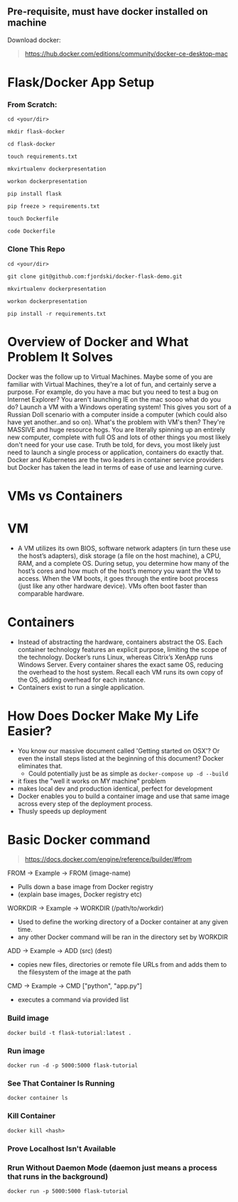 ## Pre-requisite, must have docker installed on machine

Download docker:
> https://hub.docker.com/editions/community/docker-ce-desktop-mac

# Flask/Docker App Setup
### From Scratch:
`cd <your/dir>`

`mkdir flask-docker`

`cd flask-docker`

`touch requirements.txt`

`mkvirtualenv dockerpresentation`

`workon dockerpresentation`

`pip install flask`

`pip freeze > requirements.txt`

`touch Dockerfile`

`code Dockerfile`
### Clone This Repo
`cd <your/dir>`

`git clone git@github.com:fjordski/docker-flask-demo.git`

`mkvirtualenv dockerpresentation`

`workon dockerpresentation`

`pip install -r requirements.txt`

# Overview of Docker and What Problem It Solves
Docker was the follow up to Virtual Machines. Maybe some of you are familiar with Virtual Machines, they're a lot of fun, and certainly serve a purpose.
For example, do you have a mac but you need to test a bug on Internet Explorer? You aren't launching IE on the mac soooo what do you do? Launch a VM with
a Windows operating system! This gives you sort of a Russian Doll scenario with a computer inside a computer (which could also have yet another..and so on).
What's the problem with VM's then? They're MASSIVE and huge resource hogs. You are literally spinning up an entirely new computer, complete with full OS and
lots of other things you most likely don't need for your use case. Truth be told, for devs, you most likely just need to launch a single process or application, containers do exactly that. Docker and Kubernetes are the two leaders in container service providers but Docker has taken the
lead in terms of ease of use and learning curve.


# VMs vs Containers
# VM
- A VM utilizes its own BIOS, software network adapters (in turn these use the host’s adapters),
disk storage (a file on the host machine), a CPU, RAM, and a complete OS. During setup, you determine
how many of the host’s cores and how much of the host’s memory you want the VM to access. When the VM boots,
it goes through the entire boot process (just like any other hardware device). VMs often boot faster
than comparable hardware.


# Containers
- Instead of abstracting the hardware, containers abstract the OS. Each container technology features an explicit purpose, limiting the scope of the technology. Docker’s runs Linux, whereas Citrix’s XenApp runs Windows Server. Every container shares the exact same OS, reducing the overhead to the host system. Recall each VM runs its own copy of the OS, adding overhead for each instance.
- Containers exist to run a single application.


# How Does Docker Make My Life Easier?
- You know our massive document called 'Getting started on OSX'? Or even the install steps listed at the beginning of this document? Docker eliminates that.
  - Could potentially just be as simple as `docker-compose up -d --build`
- it fixes the "well it works on MY machine" problem
- makes local dev and production identical, perfect for development
- Docker enables you to build a container image and use that same image
across every step of the deployment process.
- Thusly speeds up deployment


# Basic Docker command
> https://docs.docker.com/engine/reference/builder/#from

FROM -> Example -> FROM (image-name)
- Pulls down a base image from Docker registry
- (explain base images, Docker registry etc)

WORKDIR -> Example -> WORKDIR (/path/to/workdir)
- Used to define the working directory of a Docker container at any given time.
- any other Docker command will be ran in the directory set by WORKDIR

ADD -> Example -> ADD (src) (dest)
- copies new files, directories or remote file URLs from <src> and
adds them to the filesystem of the image at the path <dest>

CMD -> Example -> CMD ["python", "app.py"]
- executes a command via provided list


### Build image
`docker build -t flask-tutorial:latest .`

### Run image
`docker run -d -p 5000:5000 flask-tutorial`

### See That Container Is Running
`docker container ls`

### Kill Container
`docker kill <hash>`

### Prove Localhost Isn't Available

### Rrun Without Daemon Mode (daemon just means a process that runs in the background)
`docker run -p 5000:5000 flask-tutorial`


